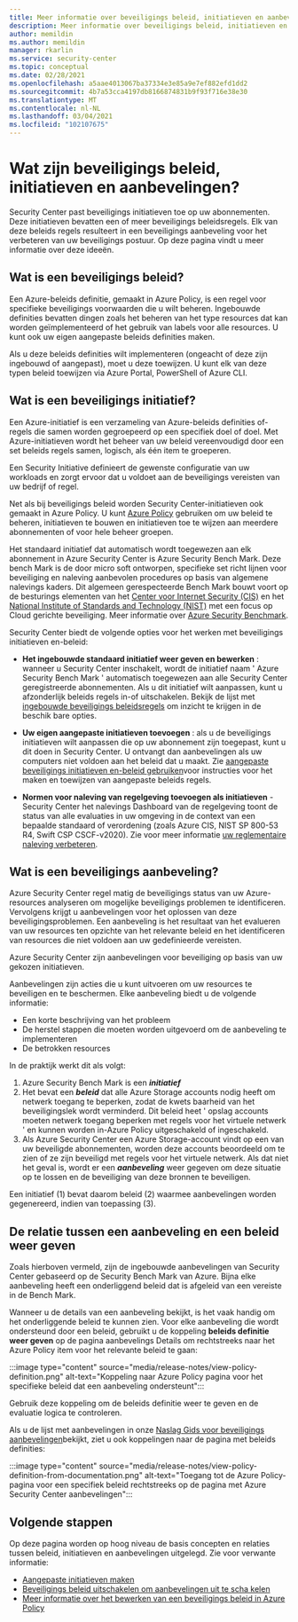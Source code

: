 ```yaml
---
title: Meer informatie over beveiligings beleid, initiatieven en aanbevelingen in Azure Security Center
description: Meer informatie over beveiligings beleid, initiatieven en aanbevelingen in Azure Security Center.
author: memildin
ms.author: memildin
manager: rkarlin
ms.service: security-center
ms.topic: conceptual
ms.date: 02/28/2021
ms.openlocfilehash: a5aae4013067ba37334e3e85a9e7ef882efd1dd2
ms.sourcegitcommit: 4b7a53cca4197db8166874831b9f93f716e38e30
ms.translationtype: MT
ms.contentlocale: nl-NL
ms.lasthandoff: 03/04/2021
ms.locfileid: "102107675"
---
```

# <a name="what-are-security-policies-initiatives-and-recommendations"></a>Wat zijn beveiligings beleid, initiatieven en aanbevelingen?

Security Center past beveiligings initiatieven toe op uw abonnementen. Deze initiatieven bevatten een of meer beveiligings beleidsregels. Elk van deze beleids regels resulteert in een beveiligings aanbeveling voor het verbeteren van uw beveiligings postuur. Op deze pagina vindt u meer informatie over deze ideeën.


## <a name="what-is-a-security-policy"></a>Wat is een beveiligings beleid?

Een Azure-beleids definitie, gemaakt in Azure Policy, is een regel voor specifieke beveiligings voorwaarden die u wilt beheren. Ingebouwde definities bevatten dingen zoals het beheren van het type resources dat kan worden geïmplementeerd of het gebruik van labels voor alle resources. U kunt ook uw eigen aangepaste beleids definities maken.

Als u deze beleids definities wilt implementeren (ongeacht of deze zijn ingebouwd of aangepast), moet u deze toewijzen. U kunt elk van deze typen beleid toewijzen via Azure Portal, PowerShell of Azure CLI.


## <a name="what-is-a-security-initiative"></a>Wat is een beveiligings initiatief?

Een Azure-initiatief is een verzameling van Azure-beleids definities of-regels die samen worden gegroepeerd op een specifiek doel of doel. Met Azure-initiatieven wordt het beheer van uw beleid vereenvoudigd door een set beleids regels samen, logisch, als één item te groeperen.

Een Security Initiative definieert de gewenste configuratie van uw workloads en zorgt ervoor dat u voldoet aan de beveiligings vereisten van uw bedrijf of regel.

Net als bij beveiligings beleid worden Security Center-initiatieven ook gemaakt in Azure Policy. U kunt [Azure Policy](../governance/policy/overview.md) gebruiken om uw beleid te beheren, initiatieven te bouwen en initiatieven toe te wijzen aan meerdere abonnementen of voor hele beheer groepen.

Het standaard initiatief dat automatisch wordt toegewezen aan elk abonnement in Azure Security Center is Azure Security Bench Mark. Deze bench Mark is de door micro soft ontworpen, specifieke set richt lijnen voor beveiliging en naleving aanbevolen procedures op basis van algemene nalevings kaders. Dit algemeen gerespecteerde Bench Mark bouwt voort op de besturings elementen van het [Center voor Internet Security (CIS)](https://www.cisecurity.org/benchmark/azure/) en het [National Institute of Standards and Technology (NIST)](https://www.nist.gov/) met een focus op Cloud gerichte beveiliging. Meer informatie over [Azure Security Benchmark](../security/benchmarks/introduction.md).

Security Center biedt de volgende opties voor het werken met beveiligings initiatieven en-beleid:

- **Het ingebouwde standaard initiatief weer geven en bewerken** : wanneer u Security Center inschakelt, wordt de initiatief naam ' Azure Security Bench Mark ' automatisch toegewezen aan alle Security Center geregistreerde abonnementen. Als u dit initiatief wilt aanpassen, kunt u afzonderlijk beleids regels in-of uitschakelen. Bekijk de lijst met [ingebouwde beveiligings beleidsregels](./policy-reference.md) om inzicht te krijgen in de beschik bare opties.

- **Uw eigen aangepaste initiatieven toevoegen** : als u de beveiligings initiatieven wilt aanpassen die op uw abonnement zijn toegepast, kunt u dit doen in Security Center. U ontvangt dan aanbevelingen als uw computers niet voldoen aan het beleid dat u maakt. Zie [aangepaste beveiligings initiatieven en-beleid gebruiken](custom-security-policies.md)voor instructies voor het maken en toewijzen van aangepaste beleids regels.

- **Normen voor naleving van regelgeving toevoegen als initiatieven** -Security Center het nalevings Dashboard van de regelgeving toont de status van alle evaluaties in uw omgeving in de context van een bepaalde standaard of verordening (zoals Azure CIS, NIST SP 800-53 R4, Swift CSP CSCF-v2020). Zie voor meer informatie [uw reglementaire naleving verbeteren](security-center-compliance-dashboard.md).

## <a name="what-is-a-security-recommendation"></a>Wat is een beveiligings aanbeveling?

Azure Security Center regel matig de beveiligings status van uw Azure-resources analyseren om mogelijke beveiligings problemen te identificeren. Vervolgens krijgt u aanbevelingen voor het oplossen van deze beveiligingsproblemen. Een aanbeveling is het resultaat van het evalueren van uw resources ten opzichte van het relevante beleid en het identificeren van resources die niet voldoen aan uw gedefinieerde vereisten.

Azure Security Center zijn aanbevelingen voor beveiliging op basis van uw gekozen initiatieven. 

Aanbevelingen zijn acties die u kunt uitvoeren om uw resources te beveiligen en te beschermen. Elke aanbeveling biedt u de volgende informatie:

- Een korte beschrijving van het probleem
- De herstel stappen die moeten worden uitgevoerd om de aanbeveling te implementeren
- De betrokken resources

In de praktijk werkt dit als volgt:

1. Azure Security Bench Mark is een ***initiatief***
1. Het bevat een ***beleid*** dat alle Azure Storage accounts nodig heeft om netwerk toegang te beperken, zodat de kwets baarheid van het beveiligingslek wordt verminderd. Dit beleid heet ' opslag accounts moeten netwerk toegang beperken met regels voor het virtuele netwerk ' en kunnen worden in-Azure Policy uitgeschakeld of ingeschakeld.
1. Als Azure Security Center een Azure Storage-account vindt op een van uw beveiligde abonnementen, worden deze accounts beoordeeld om te zien of ze zijn beveiligd met regels voor het virtuele netwerk. Als dat niet het geval is, wordt er een ***aanbeveling*** weer gegeven om deze situatie op te lossen en de beveiliging van deze bronnen te beveiligen. 

Een initiatief (1) bevat daarom beleid (2) waarmee aanbevelingen worden gegenereerd, indien van toepassing (3). 

## <a name="viewing-the-relationship-between-a-recommendation-and-a-policy"></a>De relatie tussen een aanbeveling en een beleid weer geven

Zoals hierboven vermeld, zijn de ingebouwde aanbevelingen van Security Center gebaseerd op de Security Bench Mark van Azure. Bijna elke aanbeveling heeft een onderliggend beleid dat is afgeleid van een vereiste in de Bench Mark.

Wanneer u de details van een aanbeveling bekijkt, is het vaak handig om het onderliggende beleid te kunnen zien. Voor elke aanbeveling die wordt ondersteund door een beleid, gebruikt u de koppeling **beleids definitie weer geven** op de pagina aanbevelings Details om rechtstreeks naar het Azure Policy item voor het relevante beleid te gaan:

:::image type="content" source="media/release-notes/view-policy-definition.png" alt-text="Koppeling naar Azure Policy pagina voor het specifieke beleid dat een aanbeveling ondersteunt":::

Gebruik deze koppeling om de beleids definitie weer te geven en de evaluatie logica te controleren. 

Als u de lijst met aanbevelingen in onze [Naslag Gids voor beveiligings aanbevelingen](recommendations-reference.md)bekijkt, ziet u ook koppelingen naar de pagina met beleids definities:

:::image type="content" source="media/release-notes/view-policy-definition-from-documentation.png" alt-text="Toegang tot de Azure Policy-pagina voor een specifiek beleid rechtstreeks op de pagina met Azure Security Center aanbevelingen":::


## <a name="next-steps"></a>Volgende stappen

Op deze pagina worden op hoog niveau de basis concepten en relaties tussen beleid, initiatieven en aanbevelingen uitgelegd. Zie voor verwante informatie:

- [Aangepaste initiatieven maken](custom-security-policies.md)
- [Beveiligings beleid uitschakelen om aanbevelingen uit te scha kelen](tutorial-security-policy.md#disable-security-policies-and-disable-recommendations)
- [Meer informatie over het bewerken van een beveiligings beleid in Azure Policy](../governance/policy/tutorials/create-and-manage.md)